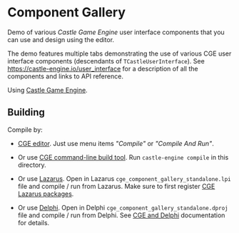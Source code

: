 # Component Gallery

Demo of various _Castle Game Engine_ user interface components that you can use and design using the editor.

The demo features multiple tabs demonstrating the use of various CGE user interface components (descendants of `TCastleUserInterface`). See https://castle-engine.io/user_interface for a description of all the components and links to API reference.

Using [Castle Game Engine](https://castle-engine.io/).

## Building

Compile by:

- [CGE editor](https://castle-engine.io/editor). Just use menu items _"Compile"_ or _"Compile And Run"_.

- Or use [CGE command-line build tool](https://castle-engine.io/build_tool). Run `castle-engine compile` in this directory.

- Or use [Lazarus](https://www.lazarus-ide.org/). Open in Lazarus `cge_component_gallery_standalone.lpi` file and compile / run from Lazarus. Make sure to first register [CGE Lazarus packages](https://castle-engine.io/lazarus).

- Or use [Delphi](https://www.embarcadero.com/products/Delphi). Open in Delphi `cge_component_gallery_standalone.dproj` file and compile / run from Delphi. See [CGE and Delphi](https://castle-engine.io/delphi) documentation for details.
